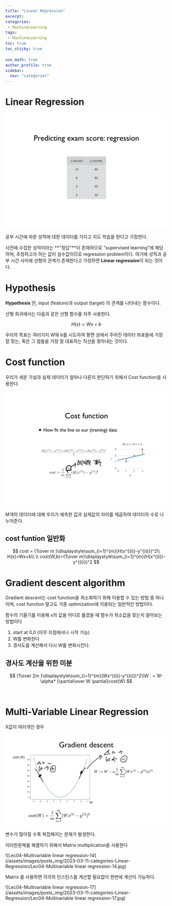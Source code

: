```yaml
---
title: "Linear Regression"
excerpt: 
categories:
 - MachineLearning
tags:
 - MachineLearning
toc: true
toc_sticky: true

use_math: true
author_profile: true
sidebar:
  nav: "categories"
---
```


# Linear Regression

![lec2-3](/assets/images/posts_img/2022-07-24-categories-Linear-Regression/lec2-3.jpg)

공부 시간에 따른 성적에 대한 데이터를 가지고 지도 학습을 한다고 가정한다.

사전에 수집한 성적이라는 **"정답"**이 존재하므로 "supervised learning"에 해당하며, 추정하고자 하는 값이 실수값이므로 regression problem이다. 여기에 성적과 공부 시간 사이에 선형의 관계가 존재한다고 가정하면 **Linear regression**이 되는 것이다.

# Hypothesis

**Hypothesis** 란, input (feature)과 output (target) 의 관계를 나타내는 함수이다.

선형 회귀에서는 다음과 같은 선형 함수를 자주 사용한다.

$$
H(x) = Wx +b
$$

우리의 목표는 여러가지 W와 b를 시도하여 평면 상에서 주어진 데이터 좌표들에 가장 잘 맞는, 혹은 그 점들을 가장 잘 대표하는 직선을 찾아내는 것이다.

# Cost function

우리가 세운 가설과 실제 데이터가 얼마나 다른지 판단하기 위해서 Cost function을 사용한다.

![1](/assets/images/posts_img/2022-07-24-categories-Linear-Regression/1.png)

M개의 데이터에 대해 우리가 예측한 값과 실제값의 차이를 제곱하여 데이터의 수로 나누어준다.

## cost funtion 일반화

$$
cost = {1\over m }\displaystyle\sum_{i=1}^{m}(H(x^{(i)}-y^{(i)})^2\\
H(x)=Wx+b\\
\\
cost(W,b)={1\over m}\displaystyle\sum_{i=1}^{m}(H(x^{(i)}-y^{(i)})^2
$$

# Gradient descent algorithm

Gradient descent는 cost function을 최소화하기 위해 이용할 수 있는 방법 중 하나이며, cost function 말고도 각종 optimization에 이용되는 일반적인 방법이다.

함수의 기울기를 이용해 x의 값을 어디로 옮겼을 때 함수가 최소값을 찾는지 알아보는 방법이다

1. start at 0,0 (아무 지점에서나 시작 가능)
2. W를 변화한다
3. 경사도를 계산해서 다시 W를 변화시킨다.

## 경사도 계산을 위한 미분

$$
{1\over 2m }\displaystyle\sum_{i=1}^{m}(Wx^{(i)}-y^{(i)})^2\\W : = W-\alpha* {\partial\over W \partial}cost(W)
$$

​

# Multi-Variable Linear Regression

X값이 여러개인 경우

![cost-funtion](/assets/images/posts_img/2023-03-11-categories-Linear-Regression/cost-funtion.png)

변수가 많아질 수록 복잡해지는 문제가 발생한다.

이러한문제를 해결하기 위해서 Matrix multiplication을 사용한다

![Lec04-Multivariable linear regression-14](/assets/images/posts_img/2023-03-11-categories-Linear-Regression/Lec04-Multivariable linear regression-14.jpg)

Matrix 를 사용하면 각각의 인스턴스를 계산할 필요없이 한번에 계산이 가능하다.

![Lec04-Multivariable linear regression-17](/assets/images/posts_img/2023-03-11-categories-Linear-Regression/Lec04-Multivariable linear regression-17.jpg)
